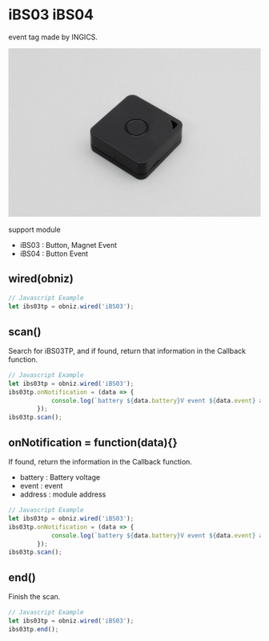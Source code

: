 # iBS03 iBS04
event tag made by INGICS.

![](image.jpg)

support module 

- iBS03 : Button, Magnet Event
- iBS04 : Button Event

## wired(obniz)

```javascript
// Javascript Example
let ibs03tp = obniz.wired('iBS03');
```

## scan()

Search for iBS03TP, and if found, return that information in the Callback function.

```javascript
// Javascript Example
let ibs03tp = obniz.wired('iBS03');
ibs03tp.onNotification = (data => {
            console.log(`battery ${data.battery}V event ${data.event} address ${data.address}`);
        });
ibs03tp.scan();
```

## onNotification = function(data){}

If found, return the information in the Callback function.

- battery : Battery voltage
- event : event
- address : module address

```javascript
// Javascript Example
let ibs03tp = obniz.wired('iBS03');
ibs03tp.onNotification = (data => {
            console.log(`battery ${data.battery}V event ${data.event} address ${data.address}`);
        });
ibs03tp.scan();
```

## end()

Finish the scan.

```javascript
// Javascript Example
let ibs03tp = obniz.wired('iBS03');
ibs03tp.end();
```
